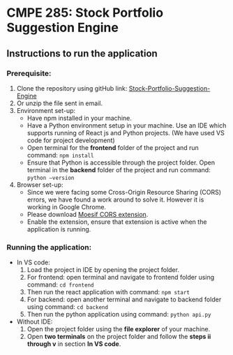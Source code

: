 # CMPE 285: Stock Portfolio Suggestion Engine
## Instructions to run the application

### Prerequisite:
1. Clone the repository using gitHub link: [Stock-Portfolio-Suggestion-Engine](https://github.com/eshasah/Stock-Portfolio-Suggestion-Engine.git)
2. Or unzip the file sent in email.
3. Environment set-up:
    - Have npm installed in your machine.
    - Have a Python environment setup in your machine. Use an IDE which supports running of React js and Python projects. (We have used VS code for project development)
    - Open terminal for the **frontend** folder of the project and run command: `npm install`
    - Ensure that Python is accessible through the project folder. Open terminal in the **backend** folder of the project and run command: `python –version`
4. Browser set-up:
    - Since we were facing some Cross-Origin Resource Sharing (CORS) errors, we have found a work around to solve it. However it is working in Google Chrome.
    - Please download [Moesif CORS extension](https://chrome.google.com/webstore/detail/moesif-origin-cors-change/digfbfaphojjndkpccljibejjbppifbc?hl=en-US).
    - Enable the extension, ensure that extension is active when the application is running.
  
### Running the application:
- In VS code:
  1. Load the project in IDE  by opening the project folder.
  2. For frontend: open terminal and navigate to frontend folder using command: `cd frontend`
  3. Then run the react application with command: `npm start`
  4. For backend: open another terminal and navigate to backend folder using command: `cd backend`
  5. Then run the python application using command: `python api.py`
- Without IDE:
  1. Open the project folder using the **file explorer** of your machine.
  2. Open **two terminals** on the project folder and follow the **steps ii through v** in section **In VS code**.


